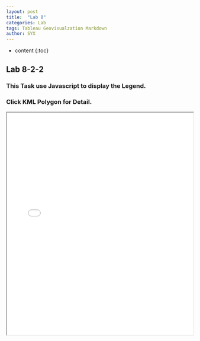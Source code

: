 ```yaml
---
layout: post
title:  "Lab 8"
categories: Lab
tags: Tableau Geovisualzation Markdown
author: SYX
---
```


* content
{:toc}

## Lab 8-2-2

### This Task use Javascript to display the Legend.
### Click KML Polygon for Detail.

<iframe src="Lab8_KMLDemo.html" width="100%" height="600"></iframe>